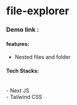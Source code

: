 # file-explorer

### Demo link :

<h4> 
features: 
</h4>

- Nested files and folder


<h4>Tech Stacks: </h4>
<br/>
- Next JS
<br />
- Tailwind CSS
